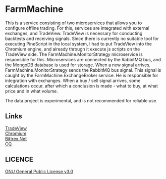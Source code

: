 # FarmMachine

This is a service consisting of two microservices that allows you to configure offline trading. For this, services are integrated with external exchanges, and TradeView. TradeView is necessary for conducting backtests and receiving signals. Since there is currently no suitable tool for executing PineScript in the local system, I had to put TradeView into the Chromium engine, and already through it execute js scripts on the TradeView side. The FarmMachine.MonitorStrategy microservice is responsible for this. Microservices are connected by the RabbitMQ bus, and the MongoDB database is used for storage. When a new signal arrives, FarmMachine.MonitorStrategy sends the RabbitMQ bus signal. This signal is caught by the FarmMachine.ExchangeBroker service. He is responsible for integration with exchanges. When a buy / sell signal arrives, some calculations occur, after which a conclusion is made - what to buy, at what price and in what volume.

The data project is experimental, and is not recommended for reliable use.

## Links
[TradeView](https://ru.tradingview.com)
<br>
[Chromium](https://github.com/cefsharp/CefSharp)
<br>
[Bittrex.Net](https://github.com/JKorf/Bittrex.Net)
<br>
[CQ](https://github.com/jamietre/CsQuery)

LICENCE
-------
[GNU General Public License v3.0](https://github.com/Winster332/FarmMachine/blob/master/LICENSE)
